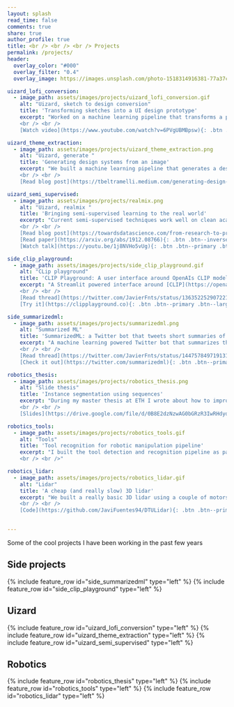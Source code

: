 ```yaml
---
layout: splash
read_time: false
comments: true
share: true
author_profile: true
title: <br /> <br /> <br /> Projects
permalink: /projects/
header:
  overlay_color: "#000"
  overlay_filter: "0.4"
  overlay_image: https://images.unsplash.com/photo-1518314916381-77a37c2a49ae?ixid=MXwxMjA3fDB8MHxwaG90by1wYWdlfHx8fGVufDB8fHw%3D&ixlib=rb-1.2.1&auto=format&fit=crop&w=1351&q=80

uizard_lofi_conversion:
  - image_path: assets/images/projects/uizard_lofi_conversion.gif
    alt: "Uizard, sketch to design conversion"
    title: 'Transforming sketches into a UI design prototype'
    excerpt: "Worked on a machine learning pipeline that transforms a picture of a rough sketch into a high fidelity design.
    <br /> <br />
    [Watch video](https://www.youtube.com/watch?v=6PVgUBMBpsw){: .btn .btn--inverse .btn--large} &emsp; [Try it](https://app.uizard.io/auth/sign-up){: .btn .btn--primary .btn--large}"

uizard_theme_extraction:
  - image_path: assets/images/projects/uizard_theme_extraction.png
    alt: "Uizard, generate "
    title: 'Generating design systems from an image'
    excerpt: "We built a machine learning pipeline that generates a design system (with styles for buttons, text and other components) from an image, webpage or Sketch file. 
    <br /> <br />
    [Read blog post](https://tbeltramelli.medium.com/generating-design-systems-using-deep-learning-abe8d1195960){: .btn .btn--inverse .btn--large} &emsp; [Try it](https://app.uizard.io/auth/sign-up){: .btn .btn--primary .btn--large}"

uizard_semi_supervised:
  - image_path: assets/images/projects/realmix.png
    alt: "Uizard, realmix "
    title: 'Bringing semi-supervised learning to the real world'
    excerpt: "Current semi-supervised techniques work well on clean academic datasets. What does it take to make them work while building a product? At Uizard we have done a bunch of research to answer this question. 
    <br /> <br />
    [Read blog post](https://towardsdatascience.com/from-research-to-production-with-deep-semi-supervised-learning-7caaedc39093){: .btn .btn--inverse .btn--large} &emsp;
    [Read paper](https://arxiv.org/abs/1912.08766){: .btn .btn--inverse .btn--large} &emsp;
    [Watch talk](https://youtu.be/1j8NVHo5vUg){: .btn .btn--primary .btn--large}"

side_clip_playground:
  - image_path: assets/images/projects/side_clip_playground.gif
    alt: "CLip playground"
    title: 'CLIP Playground: A user interface around OpenAIs CLIP model'
    excerpt: "A Streamlit powered interface around [CLIP](https://openai.com/blog/clip/). 
    <br /> <br />
    [Read thread](https://twitter.com/JavierFnts/status/1363522529072214019?s=20){: .btn .btn--inverse .btn--large} &emsp;
    [Try it](https://clipplayground.co){: .btn .btn--primary .btn--large}"

side_summarizedml:
  - image_path: assets/images/projects/summarizedml.png
    alt: "Summarized ML"
    title: 'SummarizedML: a Twitter bot that tweets short summaries of ML papers'
    excerpt: "A machine learning powered Twitter bot that summarizes the latest machine learning papers uploaded to ArXiv. 
    <br /> <br />
    [Read thread](https://twitter.com/JavierFnts/status/1447578497191317511?s=20){: .btn .btn--inverse .btn--large} &emsp;
    [Check it out](https://twitter.com/summarizedml){: .btn .btn--primary .btn--large}"

robotics_thesis:
  - image_path: assets/images/projects/robotics_thesis.png
    alt: "Slide thesis"
    title: 'Instance segmentation using sequences'
    excerpt: "During my master thesis at ETH I wrote about how to improve instance segmentation models (like Mask R-CNN) with a sequence of images. 
    <br /> <br />
    [Slides](https://drive.google.com/file/d/0B8E2dzNzwAG0bGRzR3IwRHdyd196ZVRkZjJnXzBhVnhLbzVV/view?usp=sharing){: .btn .btn--primary .btn--large}"

robotics_tools:
  - image_path: assets/images/projects/robotics_tools.gif
    alt: "Tools"
    title: 'Tool recognition for robotic manipulation pipeline'
    excerpt: "I built the tool detection and recognition pipeline as part of a robotics challenge.  
    <br /> <br />"

robotics_lidar:
  - image_path: assets/images/projects/robotics_lidar.gif
    alt: "Lidar"
    title: 'A cheap (and really slow) 3D lidar'
    excerpt: "We built a really basic 3D lidar using a couple of motors, a sensor and some electronics. The Lidar will then send the measurements to a computer for visualization.  
    <br /> <br />
    [Code](https://github.com/JaviFuentes94/DTULidar){: .btn .btn--primary .btn--large}"

 
---
```

Some of the cool projects I have been working in the past few years
## Side projects
{% include feature_row id="side_summarizedml" type="left" %}
{% include feature_row id="side_clip_playground" type="left" %}

## Uizard
{% include feature_row id="uizard_lofi_conversion" type="left" %}
{% include feature_row id="uizard_theme_extraction" type="left" %}
{% include feature_row id="uizard_semi_supervised" type="left" %}

## Robotics
{% include feature_row id="robotics_thesis" type="left" %}
{% include feature_row id="robotics_tools" type="left" %}
{% include feature_row id="robotics_lidar" type="left" %}
